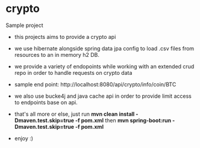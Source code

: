 # crypto

Sample project

- this projects aims to provide a crypto api

- we use hibernate alongside spring data jpa config to load .csv files from resources to an in memory h2 DB.

- we provide a variety of endopoints while working with an extended crud repo in order to handle requests on crypto data

- sample end point: http://localhost:8080/api/crypto/info/coin/BTC

- we also use bucke4j and java cache api in order to provide limit access to endpoints base on api.

- that's all more or else, just run **mvn clean install -Dmaven.test.skip=true -f pom.xml** then **mvn spring-boot:run -Dmaven.test.skip=true -f pom.xml**

- enjoy :)
